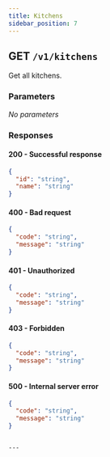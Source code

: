 ```yaml
---
title: Kitchens
sidebar_position: 7
---
```


## GET `/v1/kitchens`

Get all kitchens.

### Parameters

_No parameters_

### Responses

#### 200 - Successful response

```json
{
  "id": "string",
  "name": "string"
}
```

#### 400 - Bad request

```json
{
  "code": "string",
  "message": "string"
}
```

#### 401 - Unauthorized

```json
{
  "code": "string",
  "message": "string"
}
```

#### 403 - Forbidden

```json
{
  "code": "string",
  "message": "string"
}
```

#### 500 - Internal server error

```json
{
  "code": "string",
  "message": "string"
}
```
```

---
